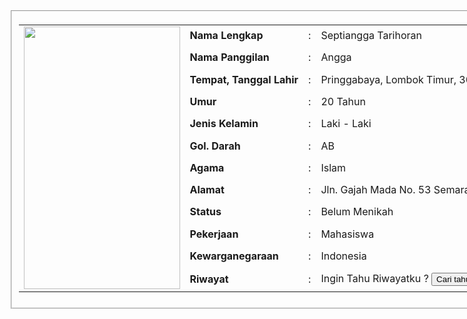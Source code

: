 <!DOCTYPE html>
<html>
<head>
<meta name="description" content="Biodata"/>
<meta name="Keywords" content="Biodata"/>
<meta name="authors" content="Angga"/>
<meta charset="UTF-8"/>
<title>Biodata</title>
<link rel="stylesheet" href="styleku.css"/>
</head>
<body>
<form action="#" style="width: 1000px"class="posisi";>
<fieldset class="h"/>
<table style="width: 980px;">
<tr>
<td rowspan="15" width="250px">
<img src="a.jpg" width="250px" height="420px"/>
</td>
</tr>
<tr>
<td><b>Nama Lengkap</b></td>
<td>:</td>
<td>Septiangga Tarihoran</td>
</tr>
<tr>
<td><b>Nama Panggilan</b></td>
<td>:</td>
<td>Angga</td>
</tr>
<tr>
<td><b>Tempat, Tanggal Lahir</b></td>
<td>:</td>
<td>Pringgabaya, Lombok Timur, 30 September 1994</td>
</tr>
<tr>
<td><b>Umur</b></td>
<td>:</td>
<td>20 Tahun</td>
</tr>
<tr>
<td><b>Jenis Kelamin</b></td>
<td>:</td>
<td>Laki - Laki</td>
</tr>
<tr>
<td><b>Gol. Darah</b></td>
<td>:</td>
<td>AB</td>
</tr>
<tr>
<td><b>Agama</b></td>
<td>:</td>
<td>Islam</td>
</tr>
<tr>
<td><b>Alamat</b></td>
<td>:</td>
<td>Jln. Gajah Mada No. 53 Semarapura Klungkung, Bali</td>
</tr>
<tr>
<td><b>Status</b></td>
<td>:</td>
<td>Belum Menikah</td>
</tr>
<tr>
<td><b>Pekerjaan</b></td>
<td>:</td>
<td>Mahasiswa</td>
</tr>
<tr>
<td><b>Kewarganegaraan</b></td>
<td>:</td>
<td>Indonesia</td>
</tr>
<tr>
<td><b>Riwayat</b></td>
<td>:</td>
<td colspan="1" align="left">
Ingin Tahu Riwayatku ? <a href="Detail.html"style="text-decoration: none;" target="_parent"><input
type="button"value="Cari tahu ? "/></a>
</td>
</tr>
</table>
</fieldset>
</form>
</body>
</html>
